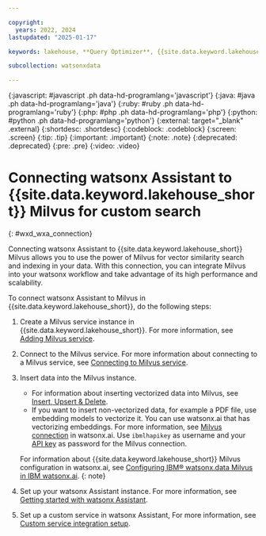 ```yaml
---

copyright:
  years: 2022, 2024
lastupdated: "2025-01-17"

keywords: lakehouse, **Query Optimizer**, {{site.data.keyword.lakehouse_short}}

subcollection: watsonxdata

---
```


{:javascript: #javascript .ph data-hd-programlang='javascript'}
{:java: #java .ph data-hd-programlang='java'}
{:ruby: #ruby .ph data-hd-programlang='ruby'}
{:php: #php .ph data-hd-programlang='php'}
{:python: #python .ph data-hd-programlang='python'}
{:external: target="_blank" .external}
{:shortdesc: .shortdesc}
{:codeblock: .codeblock}
{:screen: .screen}
{:tip: .tip}
{:important: .important}
{:note: .note}
{:deprecated: .deprecated}
{:pre: .pre}
{:video: .video}

# Connecting watsonx Assistant to {{site.data.keyword.lakehouse_short}} Milvus for custom search
{: #wxd_wxa_connection}

Connecting watsonx Assistant to {{site.data.keyword.lakehouse_short}} Milvus allows you to use the power of Milvus for vector similarity search and indexing in your data. With this connection, you can integrate Milvus into your watsonx workflow and take advantage of its high performance and scalability.

To connect watsonx Assistant to Milvus in {{site.data.keyword.lakehouse_short}}, do the following steps:

1. Create a Milvus service instance in {{site.data.keyword.lakehouse_short}}. For more information, see [Adding Milvus service](watsonxdata?topic=watsonxdata-adding-milvus-service).
1. Connect to the Milvus service. For more information about connecting to a Milvus service, see [Connecting to Milvus service](watsonxdata?topic=watsonxdata-conn-to-milvus).
1. Insert data into the Milvus instance.
   - For information about inserting vectorized data into Milvus, see [Insert, Upsert & Delete](https://milvus.io/docs/insert-update-delete.md).
   - If you want to insert non-vectorized data, for example a PDF file, use embedding models to vectorize it. You can use watsonx.ai that has vectorizing embeddings. For more information, see [Milvus connection](https://dataplatform.cloud.ibm.com/docs/content/wsj/manage-data/conn-milvus.html?context=wx&audience=wdp) in watsonx.ai. Use `ibmlhapikey` as username and your [API key]({{site.data.keyword.ref-con-presto-serv-link}}#get-ibmapi-key) as password for the Milvus connection.

   For information about {{site.data.keyword.lakehouse_short}} Milvus configuration in watsonx.ai, see [Configuring IBM® watsonx.data Milvus in IBM watsonx.ai](watsonxdata?topic=watsonxdata-wxd_wxai_milvus_conn).
   {: note}

1. Set up your watsonx Assistant instance. For more information, see [Getting started with watsonx Assistant](https://cloud.ibm.com/docs/watson-assistant?topic=watson-assistant-getting-started).
1. Set up a custom service in watsonx Assistant, For more information, see [Custom service integration setup](https://cloud.ibm.com/docs/watson-assistant?topic=watson-assistant-search-customsearch-add#setup-custom-service-server).
